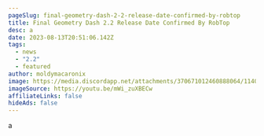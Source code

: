 ```yaml
---
pageSlug: final-geometry-dash-2-2-release-date-confirmed-by-robtop
title: Final Geometry Dash 2.2 Release Date Confirmed By RobTop
desc: a
date: 2023-08-13T20:51:06.142Z
tags:
  - news
  - "2.2"
  - featured
author: moldymacaronix
image: https://media.discordapp.net/attachments/370671012460888064/1140381747423490178/e45a6fbf3130d33f6b298e13000a1d12.png?width=1050&height=676
imageSource: https://youtu.be/mWi_zuXBECw
affiliateLinks: false
hideAds: false
---
```

a